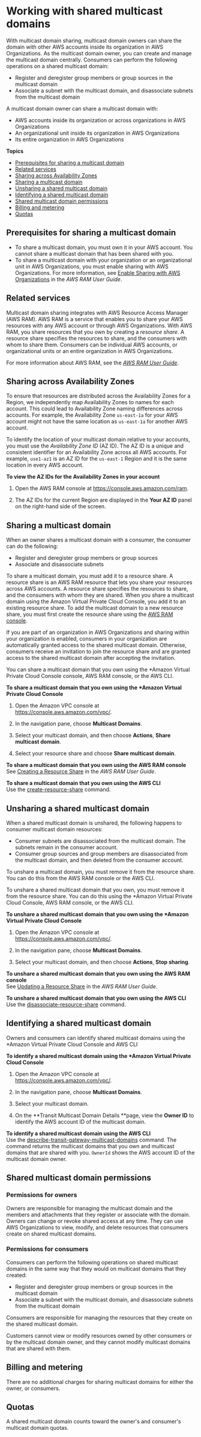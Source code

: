 # Working with shared multicast domains<a name="multicast-sharing"></a>

With multicast domain sharing, multicast domain owners can share the domain with other AWS accounts inside its organization in AWS Organizations\. As the multicast domain owner, you can create and manage the multicast domain centrally\. Consumers can perform the following operations on a shared multicast domain:
+ Register and deregister group members or group sources in the multicast domain
+ Associate a subnet with the multicast domain, and disassociate subnets from the multicast domain

A multicast domain owner can share a multicast domain with:
+ AWS accounts inside its organization or across organizations in AWS Organizations
+ An organizational unit inside its organization in AWS Organizations
+ Its entire organization in AWS Organizations

**Topics**
+ [Prerequisites for sharing a multicast domain](#sharing-prereqs)
+ [Related services](#sharing-related)
+ [Sharing across Availability Zones](#sharing-azs)
+ [Sharing a multicast domain](#sharing-share)
+ [Unsharing a shared multicast domain](#sharing-unshare)
+ [Identifying a shared multicast domain](#sharing-identify)
+ [Shared multicast domain permissions](#sharing-perms)
+ [Billing and metering](#sharing-billing)
+ [Quotas](#sharing-quotas)

## Prerequisites for sharing a multicast domain<a name="sharing-prereqs"></a>
+ To share a multicast domain, you must own it in your AWS account\. You cannot share a multicast domain that has been shared with you\.
+ To share a multicast domain with your organization or an organizational unit in AWS Organizations, you must enable sharing with AWS Organizations\. For more information, see [ Enable Sharing with AWS Organizations](https://docs.aws.amazon.com/ram/latest/userguide/getting-started-sharing.html#getting-started-sharing-orgs) in the *AWS RAM User Guide*\.

## Related services<a name="sharing-related"></a>

Multicast domain sharing integrates with AWS Resource Access Manager \(AWS RAM\)\. AWS RAM is a service that enables you to share your AWS resources with any AWS account or through AWS Organizations\. With AWS RAM, you share resources that you own by creating a *resource share*\. A resource share specifies the resources to share, and the consumers with whom to share them\. Consumers can be individual AWS accounts, or organizational units or an entire organization in AWS Organizations\.

For more information about AWS RAM, see the *[AWS RAM User Guide](https://docs.aws.amazon.com/ram/latest/userguide/)*\.

## Sharing across Availability Zones<a name="sharing-azs"></a>

To ensure that resources are distributed across the Availability Zones for a Region, we independently map Availability Zones to names for each account\. This could lead to Availability Zone naming differences across accounts\. For example, the Availability Zone `us-east-1a` for your AWS account might not have the same location as `us-east-1a` for another AWS account\.

To identify the location of your multicast domain relative to your accounts, you must use the *Availability Zone ID* \(AZ ID\)\. The AZ ID is a unique and consistent identifier for an Availability Zone across all AWS accounts\. For example, `use1-az1` is an AZ ID for the `us-east-1` Region and it is the same location in every AWS account\.

**To view the AZ IDs for the Availability Zones in your account**

1. Open the AWS RAM console at [https://console\.aws\.amazon\.com/ram](https://console.aws.amazon.com/ram/)\.

1. The AZ IDs for the current Region are displayed in the **Your AZ ID** panel on the right\-hand side of the screen\.

## Sharing a multicast domain<a name="sharing-share"></a>

When an owner shares a multicast domain with a consumer, the consumer can do the following:
+ Register and deregister group members or group sources
+ Associate and disassociate subnets

To share a multicast domain, you must add it to a resource share\. A resource share is an AWS RAM resource that lets you share your resources across AWS accounts\. A resource share specifies the resources to share, and the consumers with whom they are shared\. When you share a multicast domain using the Amazon Virtual Private Cloud Console, you add it to an existing resource share\. To add the multicast domain to a new resource share, you must first create the resource share using the [AWS RAM console](https://console.aws.amazon.com/ram)\.

If you are part of an organization in AWS Organizations and sharing within your organization is enabled, consumers in your organization are automatically granted access to the shared multicast domain\. Otherwise, consumers receive an invitation to join the resource share and are granted access to the shared multicast domain after accepting the invitation\.

You can share a multicast domain that you own using the \*Amazon Virtual Private Cloud Console console, AWS RAM console, or the AWS CLI\.

**To share a multicast domain that you own using the \*Amazon Virtual Private Cloud Console**

1. Open the Amazon VPC console at [https://console\.aws\.amazon\.com/vpc/](https://console.aws.amazon.com/vpc/)\.

1. In the navigation pane, choose **Multicast Domains**\.

1. Select your multicast domain, and then choose **Actions**, **Share multicast domain**\. 

1. Select your resource share and choose **Share multicast domain**\. 

**To share a multicast domain that you own using the AWS RAM console**  
See [Creating a Resource Share](https://docs.aws.amazon.com/ram/latest/userguide/working-with-sharing.html#working-with-sharing-create) in the *AWS RAM User Guide*\.

**To share a multicast domain that you own using the AWS CLI**  
Use the [create\-resource\-share](https://docs.aws.amazon.com/cli/latest/reference/ram/create-resource-share.html) command\.

## Unsharing a shared multicast domain<a name="sharing-unshare"></a>

When a shared multicast domain is unshared, the following happens to consumer multicast domain resources:
+ Consumer subnets are disassociated from the multicast domain\. The subnets remain in the consumer account\.
+ Consumer group sources and group members are disassociated from the multicast domain, and then deleted from the consumer account\.

 To unshare a multicast domain, you must remove it from the resource share\. You can do this from the AWS RAM console or the AWS CLI\.

To unshare a shared multicast domain that you own, you must remove it from the resource share\. You can do this using the \*Amazon Virtual Private Cloud Console, AWS RAM console, or the AWS CLI\.

**To unshare a shared multicast domain that you own using the \*Amazon Virtual Private Cloud Console**

1. Open the Amazon VPC console at [https://console\.aws\.amazon\.com/vpc/](https://console.aws.amazon.com/vpc/)\.

1. In the navigation pane, choose **Multicast Domains**\.

1. Select your multicast domain, and then choose **Actions**, **Stop sharing**\. 

**To unshare a shared multicast domain that you own using the AWS RAM console**  
See [Updating a Resource Share](https://docs.aws.amazon.com/ram/latest/userguide/working-with-sharing.html#working-with-sharing-update) in the *AWS RAM User Guide*\.

**To unshare a shared multicast domain that you own using the AWS CLI**  
Use the [disassociate\-resource\-share](https://docs.aws.amazon.com/cli/latest/reference/ram/disassociate-resource-share.html) command\.

## Identifying a shared multicast domain<a name="sharing-identify"></a>

Owners and consumers can identify shared multicast domains using the \*Amazon Virtual Private Cloud Console and AWS CLI

**To identify a shared multicast domain using the \*Amazon Virtual Private Cloud Console**

1. Open the Amazon VPC console at [https://console\.aws\.amazon\.com/vpc/](https://console.aws.amazon.com/vpc/)\.

1. In the navigation pane, choose **Multicast Domains**\.

1. Select your multicast domain\.

1. On the **Transit Multicast Domain Details **page, view the **Owner ID** to identify the AWS account ID of the multicast domain\.

**To identify a shared multicast domain using the AWS CLI**  
Use the [describe\-transit\-gateway\-multicast\-domains](https://docs.aws.amazon.com/cli/latest/reference/ec2/describe-transit-gateway-multicast-domains.html) command\. The command returns the multicast domains that you own and multicast domains that are shared with you\. `OwnerId` shows the AWS account ID of the multicast domain owner\.

## Shared multicast domain permissions<a name="sharing-perms"></a>

### Permissions for owners<a name="perms-owner"></a>

Owners are responsible for managing the multicast domain and the members and attachments that they register or associate with the domain\. Owners can change or revoke shared access at any time\. They can use AWS Organizations to view, modify, and delete resources that consumers create on shared multicast domains\.

### Permissions for consumers<a name="perms-consumer"></a>

Consumers can perform the following operations on shared multicast domains in the same way that they would on multicast domains that they created:
+ Register and deregister group members or group sources in the multicast domain
+ Associate a subnet with the multicast domain, and disassociate subnets from the multicast domain

Consumers are responsible for managing the resources that they create on the shared multicast domain\.

Customers cannot view or modify resources owned by other consumers or by the multicast domain owner, and they cannot modify multicast domains that are shared with them\. 

## Billing and metering<a name="sharing-billing"></a>

There are no additional charges for sharing multicast domains for either the owner, or consumers\. 

## Quotas<a name="sharing-quotas"></a>

A shared multicast domain counts toward the owner's and consumer's multicast domain quotas\.
